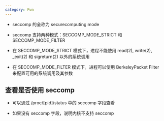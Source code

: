 ```yaml
---
category: Pwn
---
```


- seccomp 的全称为 securecomputing mode

- seccomp 支持两种模式：SECCOMP_MODE_STRICT 和 SECCOMP_MODE_FILTER

- 在 SECCOMP_MODE_STRICT 模式下，进程不能使用 read(2), write(2), _exit(2) 和 sigreturn(2) 以外的系统调用

- 在 SECCOMP_MODE_FILTER 模式下，进程可以使用 BerkeleyPacket Filter 来配置可用的系统调用及其参数

## 查看是否使用 seccomp

- 可以通过 /proc/[pid]/status 中的 seccomp 字段查看

- 如果没有 seccomp 字段，说明内核不支持 seccomp